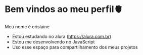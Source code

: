 # Bem vindos ao meu perfil🫀
 Meu nome é crislaine

- Estou estudando no alura (https://alura.com.br)
- Estou me desenvolvendo no JavaScript
- Uso esse espaço para compartilhamento dos meus projetos

